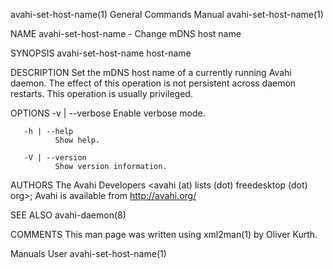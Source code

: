avahi-set-host-name(1)                                                                     General Commands Manual                                                                     avahi-set-host-name(1)

NAME
       avahi-set-host-name - Change mDNS host name

SYNOPSIS
       avahi-set-host-name host-name

DESCRIPTION
       Set the mDNS host name of a currently running Avahi daemon. The effect of this operation is not persistent across daemon restarts. This operation is usually privileged.

OPTIONS
       -v | --verbose
              Enable verbose mode.

       -h | --help
              Show help.

       -V | --version
              Show version information.

AUTHORS
       The Avahi Developers <avahi (at) lists (dot) freedesktop (dot) org>; Avahi is available from http://avahi.org/

SEE ALSO
       avahi-daemon(8)

COMMENTS
       This man page was written using xml2man(1) by Oliver Kurth.

Manuals                                                                                              User                                                                              avahi-set-host-name(1)
